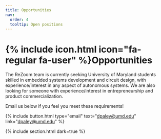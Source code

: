 ```yaml
---
title: Opportunities
nav:
  order: 4
  tooltip: Open positions
---
```


# {% include icon.html icon="fa-regular fa-user" %}Opportunities

The ReZoom team is currently seeking University of Maryland students skilled in embedded systems development and circuit design, with experience/interest in any aspect of autonomous systems. We are also looking for someone with experience/interest in entrepreneurship and product commercialization.

Email us below if you feel you meet these requirements!

{%
  include button.html
  type="email"
  text="dpaley@umd.edu"
  link="dpaley@umd.edu"
%}


{% include section.html dark=true %}

